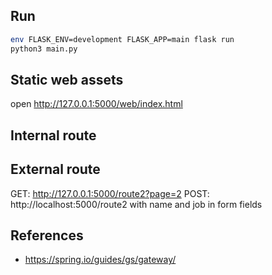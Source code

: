## Run
``` sh
env FLASK_ENV=development FLASK_APP=main flask run
python3 main.py
```

## Static web assets

open http://127.0.0.1:5000/web/index.html

## Internal route

## External route

GET: http://127.0.0.1:5000/route2?page=2
POST: http://localhost:5000/route2 with name and job in form fields

## References
- https://spring.io/guides/gs/gateway/
